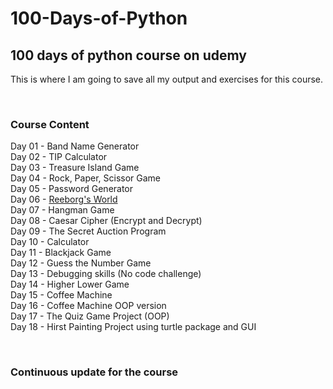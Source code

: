 # 100-Days-of-Python

## 100 days of python course on udemy

This is where I am going to save all my output and exercises for this course.

<br>

### Course Content
Day 01 - Band Name Generator  
Day 02 - TIP Calculator  
Day 03 - Treasure Island Game  
Day 04 - Rock, Paper, Scissor Game  
Day 05 - Password Generator  
Day 06 - [Reeborg's World](http://reeborg.ca/reeborg.html?lang=en&mode=python&menu=worlds%2Fmenus%2Freeborg_intro_en.json&name=Hurdle%204&url=worlds%2Ftutorial_en%2Fhurdle4.json)  
Day 07 - Hangman Game  
Day 08 - Caesar Cipher (Encrypt and Decrypt)  
Day 09 - The Secret Auction Program  
Day 10 - Calculator  
Day 11 - Blackjack Game  
Day 12 - Guess the Number Game  
Day 13 - Debugging skills (No code challenge)  
Day 14 - Higher Lower Game  
Day 15 - Coffee Machine  
Day 16 - Coffee Machine OOP version  
Day 17 - The Quiz Game Project (OOP)  
Day 18 - Hirst Painting Project using turtle package and GUI  
  
<br>

### Continuous update for the course